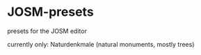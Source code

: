 # JOSM-presets
presets for the JOSM editor

currently only: Naturdenkmale (natural monuments, mostly trees)
